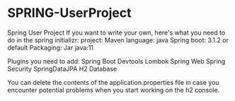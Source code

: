 # SPRING-UserProject
Spring User Project
If you want to write your own, here's what you need to do in the spring initializr:
project: Maven
language: java
Spring boot: 3.1.2 or default
Packaging: Jar
java:11

Plugins you need to add:
Spring Boot Devtools
Lombok
Spring Web
Spring Security
SpringDataJPA
H2 Database

You can delete the contents of the application.properties file in case you encounter potential problems
when you start working on the h2 console.
